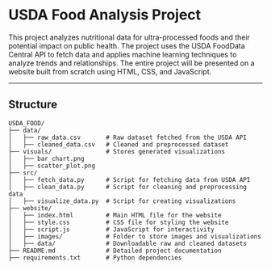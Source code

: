 # USDA Food Analysis Project

This project analyzes nutritional data for ultra-processed foods and their potential impact on public health. The project uses the USDA FoodData Central API to fetch data and applies machine learning techniques to analyze trends and relationships. The entire project will be presented on a website built from scratch using HTML, CSS, and JavaScript.

---

## Structure
```plaintext
USDA_FOOD/
├── data/
│   ├── raw_data.csv       # Raw dataset fetched from the USDA API
│   ├── cleaned_data.csv   # Cleaned and preprocessed dataset
├── visuals/               # Stores generated visualizations
│   ├── bar_chart.png
│   ├── scatter_plot.png
├── src/
│   ├── fetch_data.py      # Script for fetching data from USDA API
│   ├── clean_data.py      # Script for cleaning and preprocessing data
│   ├── visualize_data.py  # Script for creating visualizations
├── website/
│   ├── index.html         # Main HTML file for the website
│   ├── style.css          # CSS file for styling the website
│   ├── script.js          # JavaScript for interactivity
│   ├── images/            # Folder to store images and visualizations
│   ├── data/              # Downloadable raw and cleaned datasets
├── README.md              # Detailed project documentation
├── requirements.txt       # Python dependencies